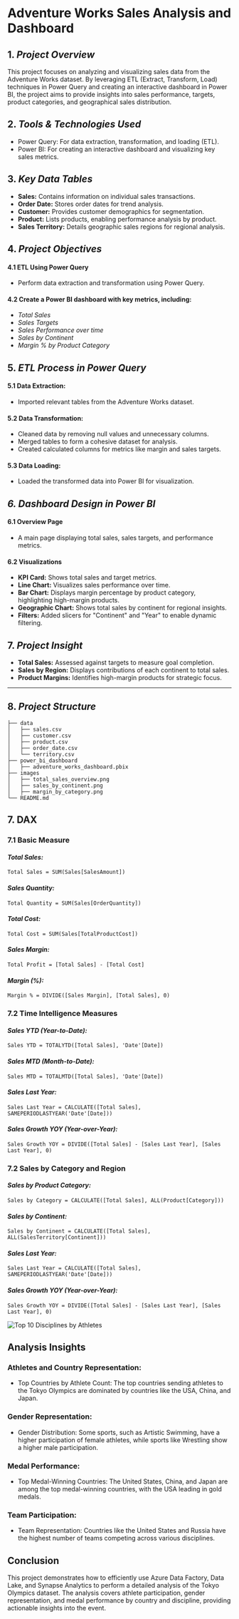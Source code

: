 
# Adventure Works Sales Analysis and Dashboard

## 1. *Project Overview*
This project focuses on analyzing and visualizing sales data from the Adventure Works dataset. By leveraging ETL (Extract, Transform, Load) techniques in Power Query and creating an interactive dashboard in Power BI, the project aims to provide insights into sales performance, targets, product categories, and geographical sales distribution.
## 2. *Tools & Technologies Used*
- Power Query: For data extraction, transformation, and loading (ETL).
- Power BI: For creating an interactive dashboard and visualizing key sales metrics.

## 3. *Key Data Tables*
- **Sales:** Contains information on individual sales transactions.
- **Order Date:** Stores order dates for trend analysis.
- **Customer:** Provides customer demographics for segmentation.
- **Product:** Lists products, enabling performance analysis by product.
- **Sales Territory:** Details geographic sales regions for regional analysis.

## 4. *Project Objectives*
#### 4.1 ETL Using Power Query
- Perform data extraction and transformation using Power Query.
####  4.2 Create a Power BI dashboard with key metrics, including:
- *Total Sales*
- *Sales Targets*
- *Sales Performance over time*
- *Sales by Continent*
- *Margin % by Product Category*

## 5. *ETL Process in Power Query*
#### 5.1 Data Extraction: 
- Imported relevant tables from the Adventure Works dataset.
#### 5.2 Data Transformation:
- Cleaned data by removing null values and unnecessary columns.
- Merged tables to form a cohesive dataset for analysis.
- Created calculated columns for metrics like margin and sales targets.
#### 5.3 Data Loading: 
- Loaded the transformed data into Power BI for visualization.
## *6. Dashboard Design in Power BI*
#### 6.1 Overview Page
- A main page displaying total sales, sales targets, and performance metrics.
#### 6.2 Visualizations
- **KPI Card:** Shows total sales and target metrics.
- **Line Chart:** Visualizes sales performance over time.
- **Bar Chart:** Displays margin percentage by product category, highlighting high-margin products.
- **Geographic Chart:** Shows total sales by continent for regional insights.
- **Filters:** Added slicers for "Continent" and "Year" to enable dynamic filtering.

## 7. *Project Insight*
- **Total Sales:** Assessed against targets to measure goal completion.
- **Sales by Region:** Displays contributions of each continent to total sales.
- **Product Margins:** Identifies high-margin products for strategic focus.
---

## 8. *Project Structure*

```plaintext
├── data
│   ├── sales.csv
│   ├── customer.csv
│   ├── product.csv
│   ├── order_date.csv
│   └── territory.csv
├── power_bi_dashboard
│   ├── adventure_works_dashboard.pbix
├── images
│   ├── total_sales_overview.png
│   ├── sales_by_continent.png
│   ├── margin_by_category.png
└── README.md

```
## 7. DAX 
### 7.1 Basic Measure
#### *Total Sales:*
```plaintext
Total Sales = SUM(Sales[SalesAmount])
```
#### *Sales Quantity:*
```plaintext
Total Quantity = SUM(Sales[OrderQuantity])
```
#### *Total Cost:*
```plaintext
Total Cost = SUM(Sales[TotalProductCost])
```
#### *Sales Margin:*
```plaintext
Total Profit = [Total Sales] - [Total Cost]
```
#### *Margin (%):*
```plaintext
Margin % = DIVIDE([Sales Margin], [Total Sales], 0)
```
### 7.2 Time Intelligence Measures
#### *Sales YTD (Year-to-Date):*
```plaintext
Sales YTD = TOTALYTD([Total Sales], 'Date'[Date])
```
#### *Sales MTD (Month-to-Date):*
```plaintext
Sales MTD = TOTALMTD([Total Sales], 'Date'[Date])
```
#### *Sales Last Year:*
```plaintext
Sales Last Year = CALCULATE([Total Sales], SAMEPERIODLASTYEAR('Date'[Date]))
```
#### *Sales Growth YOY (Year-over-Year):*
```plaintext
Sales Growth YOY = DIVIDE([Total Sales] - [Sales Last Year], [Sales Last Year], 0)
```
### 7.2 Sales by Category and Region
#### *Sales by Product Category:*
```plaintext
Sales by Category = CALCULATE([Total Sales], ALL(Product[Category]))
```
#### *Sales by Continent:*
```plaintext
Sales by Continent = CALCULATE([Total Sales], ALL(SalesTerritory[Continent]))
```
#### *Sales Last Year:*
```plaintext
Sales Last Year = CALCULATE([Total Sales], SAMEPERIODLASTYEAR('Date'[Date]))
```
#### *Sales Growth YOY (Year-over-Year):*
```plaintext
Sales Growth YOY = DIVIDE([Total Sales] - [Sales Last Year], [Sales Last Year], 0)
```

![Top 10 Disciplines by Athletes](https://github.com/Nazmul92/power-BI/raw/main/AW-overview.png)

## Analysis Insights
### Athletes and Country Representation:
- Top Countries by Athlete Count: The top countries sending athletes to the Tokyo Olympics are dominated by countries like the USA, China, and Japan.
### Gender Representation:
- Gender Distribution: Some sports, such as Artistic Swimming, have a higher participation of female athletes, while sports like Wrestling show a higher male participation.
### Medal Performance:
- Top Medal-Winning Countries: The United States, China, and Japan are among the top medal-winning countries, with the USA leading in gold medals.
### Team Participation:
- Team Representation: Countries like the United States and Russia have the highest number of teams competing across various disciplines.

## Conclusion
This project demonstrates how to efficiently use Azure Data Factory, Data Lake, and Synapse Analytics to perform a detailed analysis of the Tokyo Olympics dataset. The analysis covers athlete participation, gender representation, and medal performance by country and discipline, providing actionable insights into the event.
